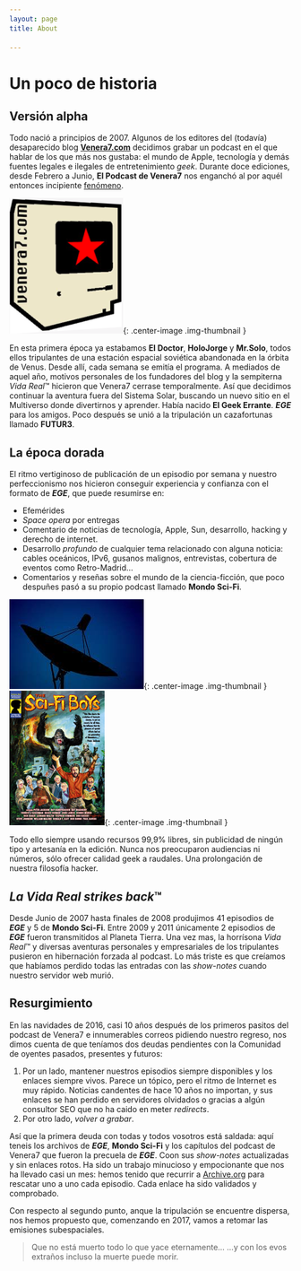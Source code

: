 ```yaml
---
layout: page
title: About

---
```


# Un poco de historia

## Versión alpha
Todo nació a principios de 2007. Algunos de los editores del (todavía) desaparecido blog [**Venera7.com**](http://web.archive.org/web/*/venera7.com) decidimos grabar un podcast en el que hablar de los que más nos gustaba: el mundo de Apple, tecnología y demás fuentes legales e ilegales de entretenimiento *geek*. Durante doce ediciones, desde Febrero a Junio, **El Podcast de Venera7** nos enganchó al por aquél entonces incipiente [fenómeno](https://es.wikipedia.org/wiki/Podcasting).

![Long live Venera7](/images/v7_logo.png){: .center-image .img-thumbnail }

En esta primera época ya estabamos **El Doctor**, **HoloJorge** y **Mr.Solo**, todos ellos tripulantes de una estación espacial soviética abandonada en la órbita de Venus. Desde allí, cada semana se emitía el programa. A mediados de aquel año, motivos personales de los fundadores del blog y la sempiterna *Vida Real*™ hicieron que Venera7 cerrase temporalmente. Así que decidimos continuar la aventura fuera del Sistema Solar, buscando un nuevo sitio en el Multiverso donde divertirnos y aprender. Había nacido **El Geek Errante**. ***EGE*** para los amigos. Poco después se unió a la tripulación un cazafortunas llamado **FUTUR3**.

## La época dorada
El ritmo vertiginoso de publicación de un episodio por semana y nuestro perfeccionismo nos hicieron conseguir experiencia y confianza con el formato de ***EGE***, que puede resumirse en:
- Efemérides
- *Space opera* por entregas
- Comentario de noticias de tecnología, Apple, Sun, desarrollo, hacking y derecho de internet.
- Desarrollo *profundo* de cualquier tema relacionado con alguna noticia: cables oceánicos, IPv6, gusanos malignos, entrevistas, cobertura de eventos como Retro-Madrid…
- Comentarios y reseñas sobre el mundo de la ciencia-ficción, que poco despuñes pasó a su propio podcast llamado **Mondo Sci-Fi**.

![El Geek Errante](/images/ege_logo.jpg){: .center-image .img-thumbnail }
![Mondo Sci-Fi](/images/msf_logo.jpg){: .center-image .img-thumbnail }

Todo ello siempre usando recursos 99,9% libres, sin publicidad de ningún tipo y artesanía en la edición. Nunca nos preocuparon audiencias ni números, sólo ofrecer calidad geek a raudales. Una prolongación de nuestra filosofía hacker.

## *La Vida Real strikes back*™
Desde Junio de 2007 hasta finales de 2008 produjimos 41 episodios de ***EGE*** y 5 de **Mondo Sci-Fi**. Entre 2009 y 2011 únicamente 2 episodios de ***EGE*** fueron transmitidos al Planeta Tierra. Una vez mas, la horrísona *Vida Real*™ y diversas aventuras personales y empresariales de los tripulantes pusieron en hibernación forzada al podcast. Lo más triste es que creíamos que habíamos perdido todas las entradas con las *show-notes* cuando nuestro servidor web murió.

## Resurgimiento
En las navidades de 2016, casi 10 años después de los primeros pasitos del podcast de Venera7 e innumerables correos pidiendo nuestro regreso, nos dimos cuenta de que teníamos dos deudas pendientes con la Comunidad de oyentes pasados, presentes y futuros:
1. Por un lado, mantener nuestros episodios siempre disponibles y los enlaces siempre vivos. Parece un tópico, pero el ritmo de Internet es muy rápido. Noticias candentes de hace 10 años no importan, y sus enlaces se han perdido en servidores olvidados o gracias a algún consultor SEO que no ha caido en meter *redirects*.
2. Por otro lado, *volver a grabar*.

Así que la primera deuda con todas y todos vosotros está saldada: aquí teneis los archivos de ***EGE***, **Mondo Sci-Fi** y los capítulos del podcast de Venera7 que fueron la precuela de ***EGE***. Coon sus *show-notes* actualizadas y sin enlaces rotos. Ha sido un trabajo minucioso y empocionante que nos ha llevado casi un mes: hemos tenido que recurrir a [Archive.org](http://web.archive.org/web/*/http://elgeekerrante.com) para rescatar uno a uno cada episodio. Cada enlace ha sido validados y comprobado.

Con respecto al segundo punto, anque la tripulación se encuentre dispersa, nos hemos propuesto que, comenzando en 2017, vamos a retomar las emisiones subespaciales.

> Que no está muerto todo lo que yace eternamente…
> …y con los evos extraños incluso la muerte puede morir.
